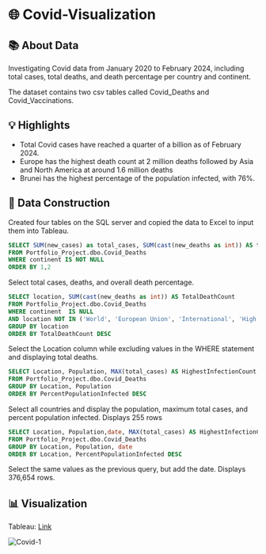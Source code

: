 # 🌐 Covid-Visualization

## 📚 About Data
Investigating Covid data from January 2020 to February 2024, including total cases, total deaths, and death percentage per country and continent. 

The dataset contains two csv tables called Covid_Deaths and Covid_Vaccinations.

## 💡 Highlights
- Total Covid cases have reached a quarter of a billion as of February 2024.
- Europe has the highest death count at 2 million deaths followed by Asia and North America at around 1.6 million deaths
- Brunei has the highest percentage of the population infected, with 76%. 

## 📂 Data Construction
Created four tables on the SQL server and copied the data to Excel to input them into Tableau.

````sql
SELECT SUM(new_cases) as total_cases, SUM(cast(new_deaths as int)) AS total_deaths, SUM(cast(new_deaths as int))/SUM(New_Cases)*100 AS DeathPercentage
FROM Portfolio_Project.dbo.Covid_Deaths
WHERE continent IS NOT NULL
ORDER BY 1,2
````
Select total cases, deaths, and overall death percentage.

````sql
SELECT location, SUM(cast(new_deaths as int)) AS TotalDeathCount
FROM Portfolio_Project.dbo.Covid_Deaths
WHERE continent  IS NULL
AND location NOT IN ('World', 'European Union', 'International', 'High income', 'Upper middle income', 'Lower middle income', 'Low income')
GROUP BY location
ORDER BY TotalDeathCount DESC
````
Select the Location column while excluding values in the WHERE statement and displaying total deaths. 

````sql
SELECT Location, Population, MAX(total_cases) AS HighestInfectionCount,  Max((total_cases/population))*100 AS PercentPopulationInfected
FROM Portfolio_Project.dbo.Covid_Deaths
GROUP BY Location, Population
ORDER BY PercentPopulationInfected DESC
````
Select all countries and display the population, maximum total cases, and percent population infected. Displays 255 rows

````sql
SELECT Location, Population,date, MAX(total_cases) AS HighestInfectionCount,  Max((total_cases/population))*100 AS PercentPopulationInfected
FROM Portfolio_Project.dbo.Covid_Deaths
GROUP BY Location, Population, date
ORDER BY Location, PercentPopulationInfected DESC
````
Select the same values as the previous query, but add the date. Displays 376,654 rows.

## 📊 Visualization 
Tableau: [Link](https://public.tableau.com/app/profile/justin.mcauliffe/viz/Covid_Project_17091625388030/Dashboard1?publish=yes) 

![Covid-1](https://github.com/justin1721/images/blob/main/Covid_Dashboard_1.png?raw=true)
